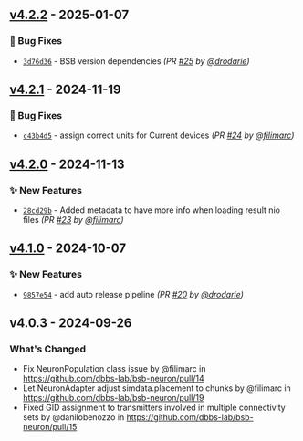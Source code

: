 ## [v4.2.2] - 2025-01-07
### :bug: Bug Fixes
- [`3d76d36`](https://github.com/dbbs-lab/bsb-neuron/commit/3d76d36476a73b0c714a15f1334e17df5ff844dc) - BSB version dependencies *(PR [#25](https://github.com/dbbs-lab/bsb-neuron/pull/25) by [@drodarie](https://github.com/drodarie))*


## [v4.2.1] - 2024-11-19
### :bug: Bug Fixes
- [`c43b4d5`](https://github.com/dbbs-lab/bsb-neuron/commit/c43b4d5806673a158a842cde120e61255bde720c) - assign correct units for Current devices *(PR [#24](https://github.com/dbbs-lab/bsb-neuron/pull/24) by [@filimarc](https://github.com/filimarc))*


## [v4.2.0] - 2024-11-13
### :sparkles: New Features
- [`28cd29b`](https://github.com/dbbs-lab/bsb-neuron/commit/28cd29ba92775d2aa4ef7b5714d8143432e47199) - Added metadata to have more info when loading result nio files *(PR [#23](https://github.com/dbbs-lab/bsb-neuron/pull/23) by [@filimarc](https://github.com/filimarc))*


## [v4.1.0] - 2024-10-07
### :sparkles: New Features
- [`9857e54`](https://github.com/dbbs-lab/bsb-neuron/commit/9857e54ab65826afd75f46eae059df39c5a6cb80) - add auto release pipeline *(PR [#20](https://github.com/dbbs-lab/bsb-neuron/pull/20) by [@drodarie](https://github.com/drodarie))*


## v4.0.3 - 2024-09-26

### What's Changed
* Fix NeuronPopulation class issue by @filimarc in https://github.com/dbbs-lab/bsb-neuron/pull/14
* Let NeuronAdapter adjust simdata.placement to chunks by @filimarc in https://github.com/dbbs-lab/bsb-neuron/pull/19
* Fixed GID assignment to transmitters involved in multiple connectivity sets by @danilobenozzo in https://github.com/dbbs-lab/bsb-neuron/pull/15

[v4.1.0]: https://github.com/dbbs-lab/bsb-neuron/compare/v4.0.3...v4.1.0
[v4.2.0]: https://github.com/dbbs-lab/bsb-neuron/compare/v4.1.0...v4.2.0
[v4.2.1]: https://github.com/dbbs-lab/bsb-neuron/compare/v4.2.0...v4.2.1
[v4.2.2]: https://github.com/dbbs-lab/bsb-neuron/compare/v4.2.1...v4.2.2
